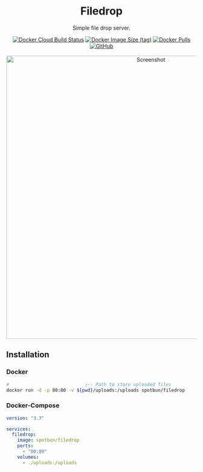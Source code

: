 <h1 align="center">Filedrop</h1>
<p align="center">Simple file drop server.</p>

<p align="center">
<a href="https://hub.docker.com/r/spotbun/filedrop"><img alt="Docker Cloud Build Status" src="https://img.shields.io/github/actions/workflow/status/spotbun/filedrop/docker-build.yml?style=for-the-badge"></a>
<a href="https://hub.docker.com/r/spotbun/filedrop"><img alt="Docker Image Size (tag)" src="https://img.shields.io/docker/image-size/spotbun/filedrop/latest?style=for-the-badge"></a>
<a href="https://hub.docker.com/r/spotbun/filedrop"><img alt="Docker Pulls" src="https://img.shields.io/docker/pulls/spotbun/filedrop?style=for-the-badge"></a>
<a href="https://github.com/spotbun/filedrop/blob/main/LICENCE"><img alt="GitHub" src="https://img.shields.io/github/license/spotbun/filedrop?style=for-the-badge"></a>
<br>
<br>
<img alt="Screenshot" width="750" src="https://user-images.githubusercontent.com/31022056/221932050-88935d5c-1f53-400d-9dc0-61b29b0ab6cf.png">
</p>


## Installation

### Docker

```bash
#                            ┌-- Path to store uploaded files
docker run -d -p 80:80 -v ${pwd}/uploads:/uploads spotbun/filedrop
```

### Docker-Compose

```yaml
version: "3.7"

services:
  filedrop:
    image: spotbun/filedrop
    ports:
      - "80:80"
    volumes:
      - ./uploads:/uploads
```
